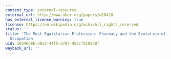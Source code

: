 ```yaml
---
content_type: external-resource
external_url: http://www.nber.org/papers/w18410
has_external_license_warning: true
license: https://en.wikipedia.org/wiki/All_rights_reserved
status: ''
title: 'The Most Egalitarian Profession: Pharmacy and the Evolution of a Family-friendly
  Occupation'
uid: 16546d8b-d0a3-44f5-a707-453cf610928f
wayback_url: ''
---
```

